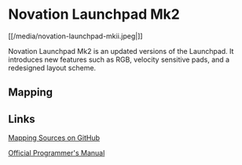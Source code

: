 # Novation Launchpad Mk2

[[/media/novation-launchpad-mkii.jpeg|]]

Novation Launchpad Mk2 is an updated versions of the Launchpad. It
introduces new features such as RGB, velocity sensitive pads, and a
redesigned layout scheme.

## Mapping

## Links

[Mapping Sources on
GitHub](https://github.com/szdavid92/mixxx-launchpad)

[Official Programmer's
Manual](https://d19ulaff0trnck.cloudfront.net/sites/default/files/novation/downloads/10529/launchpad-mk2-programmers-reference-guide-v1-02.pdf)
